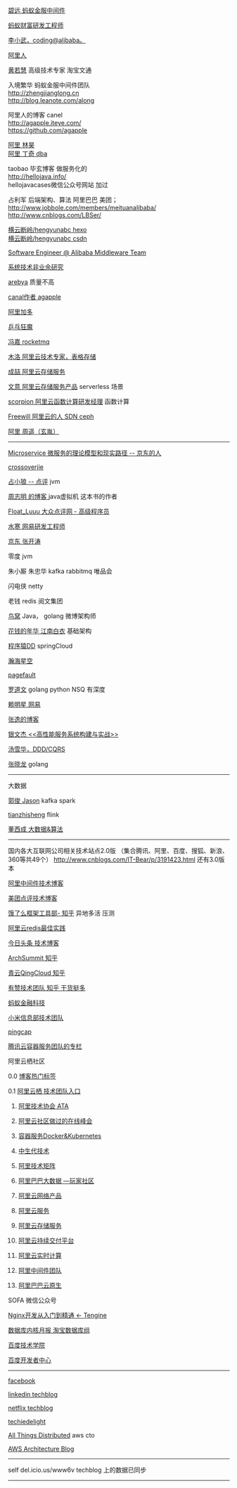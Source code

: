 [碧远 蚂蚁金服中间件](http://leaver.me/)  

[蚂蚁财富研发工程师](http://monkeyhorse.cn/)  

[李小武，coding@alibaba。](http://blog.lichengwu.cn/)  

[阿里人](http://www.blogjava.net/BlueDavy/)  

[黄若慧](http://blog.zephyrleaves.net/) 高级技术专家 淘宝文通


入境繁华  蚂蚁金服中间件团队  
http://zhengjianglong.cn  
http://blog.leanote.com/along  


阿里人的博客 canel  
http://agapple.iteye.com/   
https://github.com/agapple  

[阿里 林昊](http://bluedavy.me/)     
[阿里 丁奇 dba](https://dinglin.iteye.com/)  


taobao   毕玄博客   做服务化的  
http://hellojava.info/  
hellojavacases微信公众号网站  加过  

占利军   后端架构、算法  阿里巴巴 美团；   
http://www.jobbole.com/members/meituanalibaba/  
http://www.cnblogs.com/LBSer/  

[横云断岭/hengyunabc hexo](http://hengyunabc.github.io/)  
[横云断岭/hengyunabc csdn](https://blog.csdn.net/hengyunabc)  

[Software Engineer @ Alibaba Middleware Team](https://www.sczyh30.com/)   

[系统技术非业余研究](http://blog.yufeng.info/)  

[arebya](http://arebya.com/) 质量不高

[canal作者 agapple](https://agapple.iteye.com/)  

[阿里加多](https://www.jianshu.com/u/b230a86fb7ad)

[乒乓狂魔](https://yq.aliyun.com/users/6bmpl5rdwpqu4)

[冯嘉 rocketmq](https://yq.aliyun.com/users/ejn34jbxf5evs)

[木洛 阿里云技术专家，表格存储](https://yq.aliyun.com/users/jwbhxydfk6qyi/article)

[成喆 阿里云存储服务](https://yq.aliyun.com/users/u3vivzisyg2pc/)

[文意 阿里云存储服务产品](https://yq.aliyun.com/users/zh5kxxfngqw2m)  serverless 场景

[scorpion 阿里云函数计算研发经理](https://yq.aliyun.com/users/fbt6ovijrs2zi) 函数计算

[Freewill 阿里云的人 SDN ceph](https://www.cnblogs.com/bodhitree/default.html)

[阿里  周遥（玄胤）](http://www.seflerzhou.net)

---

[Microservice 微服务的理论模型和现实路径 -- 京东的人](http://blog.csdn.net/mindfloating/article/details/51221780)  

[crossoverjie](https://crossoverjie.top/)

[占小狼 -- 点评](http://www.jianshu.com/u/90ab66c248e6) jvm

[周志明 的博客 ](http://icyfenix.iteye.com/)  java虚拟机  这本书的作者

[Float_Luuu  大众点评网 - 高级程序员](http://my.oschina.net/andylucc/home)  

[水寒  网易研发工程师](https://www.cnblogs.com/java-zhao/)

[京东 张开涛](https://jinnianshilongnian.iteye.com/)

零度 jvm

朱小厮 朱忠华 kafka rabbitmq 唯品会

闪电侠 netty 

老钱 redis 阅文集团

[鸟窝]() Java， golang  微博架构师 

[花钱的年华 江南白衣]()  基础架构

[程序猿DD]() springCloud

[瀚海星空](http://abloz.com/)

[pagefault](http://www.pagefault.info/)

[罗道文](http://luodw.cc/)  golang python NSQ 有深度

[赖明星  网易](http://mingxinglai.com/)

[张逸的博客](https://www.cnblogs.com/wayfarer/default.html)

[银文杰 <<高性能服务系统构建与实战>>](https://blog.csdn.net/yinwenjie/article/list/1?)

[汤雪华，DDD/CQRS](http://www.cnblogs.com/netfocus/)

[张晓龙](https://www.jianshu.com/u/1381dc29fed9)  golang

----
大数据 

[郭俊 Jason](http://www.jasongj.com/)   kafka spark

[tianzhisheng](http://www.54tianzhisheng.cn/tags/Flink/)    flink

[董西成  大数据&算法](http://dongxicheng.org/)  

 
----

国内各大互联网公司相关技术站点2.0版 （集合腾讯、阿里、百度、搜狐、新浪、360等共49个）
http://www.cnblogs.com/IT-Bear/p/3191423.html
还有3.0版本

[阿里中间件技术博客]()

[美团点评技术博客]()

[饿了么框架工具部- 知乎](https://zhuanlan.zhihu.com/p/28585781)  异地多活 压测

[阿里云redis最佳实践](https://help.aliyun.com/document_detail/67252.html) 

[今日头条 技术博客](https://techblog.toutiao.com/2017/05/02/dao/)

[ArchSummit 知乎](https://www.zhihu.com/org/archsummit/activities)

[青云QingCloud 知乎](https://zhuanlan.zhihu.com/qingcloud)

[有赞技术团队 知乎 干货挺多](https://www.zhihu.com/org/you-zan-ji-zhu-tuan-dui/activities)

[蚂蚁金融科技](https://tech.antfin.com/)

[小米信息部技术团队](https://xiaomi-info.github.io/)

[pingcap](https://pingcap.com/blog-cn/)

[腾讯云容器服务团队的专栏](https://cloud.tencent.com/developer/column/1075/tag-0)

阿里云栖社区 

0.0 [博客热门标签](https://yq.aliyun.com/tags/)

0.1 [阿里云栖  技术团队入口](https://yq.aliyun.com/teams)  

1. [阿里技术协会 ATA](https://yq.aliyun.com/tags/tagid_523/)

2. [阿里云社区做过的在线峰会](https://yq.aliyun.com/topic?spm=a2c4e.11154022.headermainnav.11.7037aMQGaMQGE8#guid-721571)

3. [容器服务Docker&Kubernetes](https://yq.aliyun.com/teams/11/type_blog-cid_450-page_1)

4. [中生代技术](https://yq.aliyun.com/users/1080464764156883?spm=a2c4e.11153940.blogrightarea54004.2.22c86a7d3BdzIB)

5. [阿里技术矩阵](https://yq.aliyun.com/teams/16)

6. [阿里巴巴大数据 —玩家社区](https://yq.aliyun.com/teams/6)

7. [阿里云网络产品](https://yq.aliyun.com/teams/28)  

8. [阿里云服务](https://yq.aliyun.com/teams/56/type_blog)

9. [阿里云存储服务](https://yq.aliyun.com/teams/4)

10. [阿里云持续交付平台](https://yq.aliyun.com/teams/20)

11. [阿里云实时计算](https://yq.aliyun.com/teams/67)

12. [阿里中间件团队](https://yq.aliyun.com/teams/22)  

13. [阿里巴巴云原生](https://yq.aliyun.com/teams/252)  


SOFA 微信公众号

[Nginx开发从入门到精通 <- Tengine](http://tengine.taobao.org/book/index.html)

[数据库内核月报 淘宝数据库组](http://mysql.taobao.org/monthly/) 


[百度技术学院](http://bit.baidu.com/)   

[百度开发者中心](https://developer.baidu.com/)    

---

[facebook](https://code.fb.com/) 

[linkedin techblog](https://engineering.linkedin.com/blog) 

[netflix techblog](https://medium.com/netflix-techblog) 

[techiedelight](https://www.techiedelight.com/) 

[All Things Distributed](https://www.allthingsdistributed.com/)  aws cto

[AWS Architecture Blog](https://amazonaws-china.com/cn/blogs/architecture/)

---

self
del.icio.us/www6v  techblog 上的数据已同步

---

